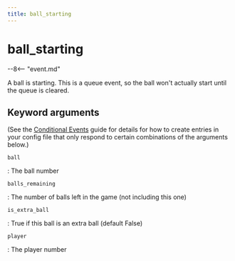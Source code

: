 ```yaml
---
title: ball_starting
---
```


# ball_starting


--8<-- "event.md"

A ball is starting. This is a queue event, so the ball won't actually
start until the queue is cleared.

## Keyword arguments

(See the [Conditional Events](overview/conditional.md)
guide for details for how to create entries in your config file that
only respond to certain combinations of the arguments below.)

`ball`

:   The ball number

`balls_remaining`

:   The number of balls left in the game (not including this one)

`is_extra_ball`

:   True if this ball is an extra ball (default False)

`player`

:   The player number
